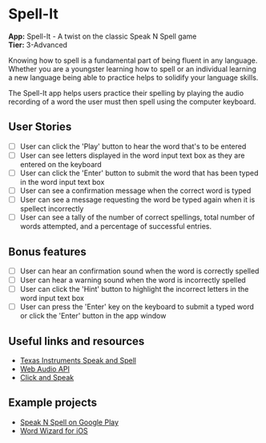 # Spell-It

**App:** Spell-It - A twist on the classic Speak N Spell game<br>
**Tier:** 3-Advanced

Knowing how to spell is a fundamental part of being fluent in any language. 
Whether you are a youngster learning how to spell or an individual learning a
new language being able to practice helps to solidify your language skills.

The Spell-It app helps users practice their spelling by playing the audio
recording of a word the user must then spell using the computer keyboard.

## User Stories

-   [ ] User can click the 'Play' button to hear the word that's to be entered
-   [ ] User can see letters displayed in the word input text box as they are
entered on the keyboard
-   [ ] User can click the 'Enter' button to submit the word that has been 
typed in the word input text box
-   [ ] User can see a confirmation message when the correct word is typed
-   [ ] User can see a message requesting the word be typed again when it is
spellect incorrectly
-   [ ] User can see a tally of the number of correct spellings, total number
of words attempted, and a percentage of successful entries.

## Bonus features

-   [ ] User can hear an confirmation sound when the word is correctly spelled
-   [ ] User can hear a warning sound when the word is incorrectly spelled
-   [ ] User can click the 'Hint' button to highlight the incorrect letters 
in the word input text box
-   [ ] User can press the 'Enter' key on the keyboard to submit a typed word
or click the 'Enter' button in the app window

## Useful links and resources

- [Texas Instruments Speak and Spell](https://en.wikipedia.org/wiki/Speak_%26_Spell_(toy))
- [Web Audio API](https://codepen.io/2kool2/pen/RgKeyp)
- [Click and Speak](https://codepen.io/shangle/pen/Wvqqzq)

## Example projects

- [Speak N Spell on Google Play](https://play.google.com/store/apps/details?id=au.id.weston.scott.SpeakAndSpell&hl=en_US)
- [Word Wizard for iOS](https://itunes.apple.com/app/id447312716)
